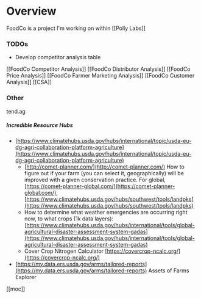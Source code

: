 # Overview
FoodCo is a project I'm working on within [[Polly Labs]]

### TODOs
* Develop competitor analysis table

[[FoodCo Competitor Analysis]]
[[FoodCo Distributor Analysis]]
[[FoodCo Price Analysis]]
[[FoodCo Farmer Marketing Analysis]]
[[FoodCo Customer Analysis]]
[[CSA]]
### Other
tend.ag

##### Incredible Resource Hubs

- [https://www.climatehubs.usda.gov/hubs/international/topic/usda-eu-dg-agri-collaboration-platform-agriculture](https://www.climatehubs.usda.gov/hubs/international/topic/usda-eu-dg-agri-collaboration-platform-agriculture)
    - [http://comet-planner.com/](http://comet-planner.com/) How to figure out if your farm (you can select it, geographically) will be improved with a given conservation practice. For global, [https://comet-planner-global.com/](https://comet-planner-global.com/), [https://www.climatehubs.usda.gov/hubs/southwest/tools/landpks](https://www.climatehubs.usda.gov/hubs/southwest/tools/landpks)
    - How to determine what weather emergencies are occurring right now, to what crops (1k data layers): [https://www.climatehubs.usda.gov/hubs/international/tools/global-agricultural-disaster-assessment-system-gadas](https://www.climatehubs.usda.gov/hubs/international/tools/global-agricultural-disaster-assessment-system-gadas)
    - Cover Crop Nitrogen Calculator [https://covercrop-ncalc.org/](https://covercrop-ncalc.org/)
- [https://my.data.ers.usda.gov/arms/tailored-reports](https://my.data.ers.usda.gov/arms/tailored-reports) Assets of Farms Explorer



[[moc]]

